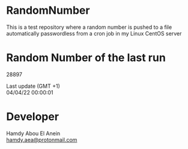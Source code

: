 # RandomNumber    
This is a test repository where a random number is pushed to a file automatically passwordless from a cron job in my Linux CentOS server    
# Random Number of the last run   
28897
      
Last update (GMT +1)    
04/04/22 00:00:01
# Developer    
Hamdy Abou El Anein   
hamdy.aea@protonmail.com
